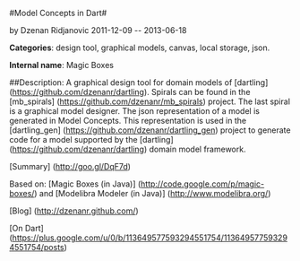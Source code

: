 
#Model Concepts in Dart#

by Dzenan Ridjanovic
2011-12-09 -- 2013-06-18

**Categories**: design tool, graphical models, canvas, local storage, json.

**Internal name**: Magic Boxes

##Description: 
A graphical design tool for domain models of 
[dartling] (https://github.com/dzenanr/dartling).
Spirals can be found in the [mb_spirals] (https://github.com/dzenanr/mb_spirals) 
project.
The last spiral is a graphical model designer.
The json representation of a model is generated in Model Concepts. 
This representation is used in the 
[dartling_gen] (https://github.com/dzenanr/dartling_gen) project to 
generate code for a model supported by the
[dartling] (https://github.com/dzenanr/dartling) domain model framework.

[Summary] (http://goo.gl/DqF7d)

Based on:
[Magic Boxes (in Java)] (http://code.google.com/p/magic-boxes/)
and
[Modelibra Modeler (in Java)] (http://www.modelibra.org/)

[Blog] (http://dzenanr.github.com/)

[On Dart]
(https://plus.google.com/u/0/b/113649577593294551754/113649577593294551754/posts)

